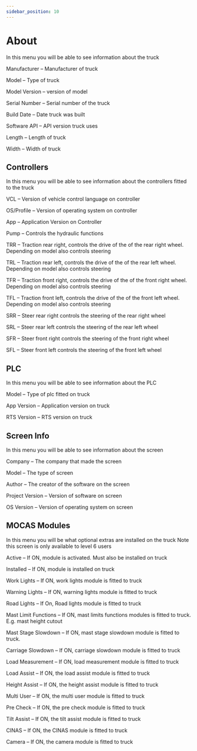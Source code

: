 ```yaml
---
sidebar_position: 10
---
```


# About

In this menu you will be able to see information about the truck

Manufacturer – Manufacturer of truck

Model – Type of truck

Model Version – version of model 

Serial Number – Serial number of the truck

Build Date – Date truck was built

Software API – API version truck uses

Length – Length of truck

Width – Width of truck


## Controllers


In this menu you will be able to see information about the controllers fitted to the truck

VCL – Version of vehicle control language on controller

OS/Profile – Version of operating system on controller

App – Application Version on Controller

Pump – Controls the hydraulic functions

TRR – Traction rear right, controls the drive of the of the rear right wheel. Depending on model also controls steering

TRL – Traction rear left, controls the drive of the of the rear left wheel. Depending on model also controls steering

TFR – Traction front right, controls the drive of the of the front right wheel. Depending on model also controls steering

TFL – Traction front left, controls the drive of the of the front left wheel. Depending on model also controls steering

SRR – Steer rear right controls the steering of the rear right wheel

SRL – Steer rear left controls the steering of the rear left wheel

SFR – Steer front right controls the steering of the front right wheel

SFL – Steer front left controls the steering of the front left wheel

## PLC

In this menu you will be able to see information about the PLC

Model – Type of plc fitted on truck

App Version – Application version on truck

RTS Version – RTS version on truck

## Screen Info

In this menu you will be able to see information about the screen

Company – The company that made the screen

Model – The type of screen

Author – The creator of the software on the screen

Project Version – Version of software on screen

OS Version – Version of operating system on screen

## MOCAS Modules

In this menu you will be what optional extras are installed on the truck
Note this screen is only available to level 6 users

Active – If ON, module is activated. Must also be installed on truck

Installed –  If ON, module is installed on truck

Work Lights – If ON, work lights module is fitted to truck

Warning Lights – If ON, warning lights module is fitted to truck

Road Lights – If On, Road lights module is fitted to truck

Mast Limit Functions – If ON, mast limits functions modules is fitted to truck. E.g. mast height cutout

Mast Stage Slowdown – If ON, mast stage slowdown module is fitted to truck. 

Carriage Slowdown – If ON, carriage slowdown module is fitted to truck

Load Measurement – If ON, load measurement module is fitted to truck

Load Assist – If ON, the load assist module is fitted to truck

Height Assist – If ON, the height assist module is fitted to truck

Multi User – If ON, the multi user module is fitted to truck

Pre Check – If ON, the pre check module is fitted to truck

Tilt Assist – If ON, the tilt assist module is fitted to truck

CINAS – If ON, the CINAS module is fitted to truck

Camera – If ON, the camera module is fitted to truck

